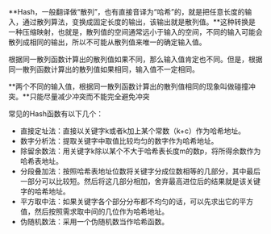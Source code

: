 **Hash，一般翻译做“散列”，也有直接音译为“哈希”的，就是把任意长度的输入，通过散列算法，变换成固定长度的输出，该输出就是散列值。**这种转换是一种压缩映射，也就是，散列值的空间通常远小于输入的空间，不同的输入可能会散列成相同的输出，所以不可能从散列值来唯一的确定输入值。

根据同一散列函数计算出的散列值如果不同，那么输入值肯定也不同。但是，根据同一散列函数计算出的散列值如果相同，输入值不一定相同。

**两个不同的输入值，根据同一散列函数计算出的散列值相同的现象叫做碰撞冲突。**只能尽量减少冲突而不能完全避免冲突



常见的Hash函数有以下几个：

- 直接定址法：直接以关键字k或者k加上某个常数（k+c）作为哈希地址。
- 数字分析法：提取关键字中取值比较均匀的数字作为哈希地址。
- 除留余数法：用关键字k除以某个不大于哈希表长度m的数p，将所得余数作为哈希表地址。
- 分段叠加法：按照哈希表地址位数将关键字分成位数相等的几部分，其中最后一部分可以比较短。然后将这几部分相加，舍弃最高进位后的结果就是该关键字的哈希地址。
- 平方取中法：如果关键字各个部分分布都不均匀的话，可以先求出它的平方值，然后按照需求取中间的几位作为哈希地址。
- 伪随机数法：采用一个伪随机数当作哈希函数。